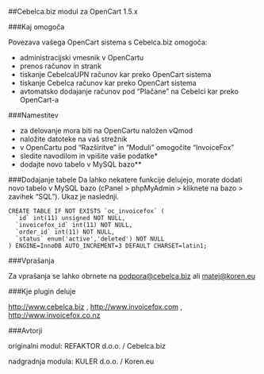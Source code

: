 ##Cebelca.biz modul za OpenCart 1.5.x

###Kaj omogoča

Povezava vašega OpenCart sistema s Cebelca.biz omogoča:
 - administracijski vmesnik v OpenCartu
 - prenos računov in strank
 - tiskanje CebelcaUPN računov kar preko OpenCart sistema
 - tiskanje Cebelca računov kar preko OpenCart sistema
 - avtomatsko dodajanje računov pod “Plačane” na Cebelci kar preko OpenCart-a

###Namestitev

 - za delovanje mora biti na OpenCartu naložen vQmod
 - naložite datoteke na vaš strežnik
 - v OpenCartu pod “Razširitve” in “Moduli” omogočite “InvoiceFox”
 - sledite navodilom in vpišite vaše podatke*
 - dodajte novo tabelo v MySQL bazo**

###Dodajanje tabele
Da lahko nekatere funkcije delujejo, morate dodati novo tabelo v MySQL bazo
(cPanel > phpMyAdmin > kliknete na bazo > zavihek “SQL”).
Ukaz je naslednji.

```
CREATE TABLE IF NOT EXISTS `oc_invoicefox` (
  `id` int(11) unsigned NOT NULL,
  `invoicefox_id` int(11) NOT NULL,
  `order_id` int(11) NOT NULL,
  `status` enum('active','deleted') NOT NULL
) ENGINE=InnoDB AUTO_INCREMENT=3 DEFAULT CHARSET=latin1;
```

###Vprašanja

Za vprašanja se lahko obrnete na
podpora@cebelca.biz ali matej@koren.eu

###Kje plugin deluje

http://www.cebelca.biz , http://www.invoicefox.com , http://www.invoicefox.co.nz


###Avtorji

originalni modul: REFAKTOR d.o.o. / Cebelca.biz

nadgradnja modula: KULER d.o.o. / Koren.eu


